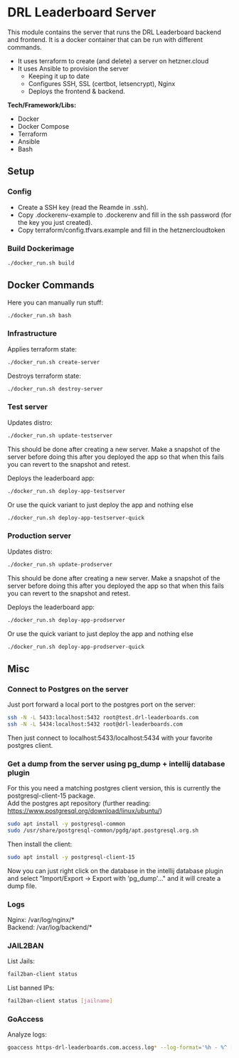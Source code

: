 # DRL Leaderboard Server
This module contains the server that runs the DRL Leaderboard backend and frontend. It is a docker container that can be run with different commands.
* It uses terraform to create (and delete) a server on hetzner.cloud
* It uses Ansible to provision the server
  * Keeping it up to date
  * Configures SSH, SSL (certbot, letsencrypt), Nginx
  * Deploys the frontend & backend.

**Tech/Framework/Libs:**
* Docker
* Docker Compose
* Terraform
* Ansible
* Bash

## Setup

### Config
- Create a SSH key (read the Reamde in .ssh).
- Copy .dockerenv-example to .dockerenv and fill in the ssh password (for the key you just created).
- Copy terraform/config.tfvars.example and fill in the hetznercloudtoken

### Build Dockerimage
```bash
./docker_run.sh build
```

## Docker Commands
Here you can manually run stuff:
```bash
./docker_run.sh bash
```
### Infrastructure
Applies terraform state:
```bash
./docker_run.sh create-server
```
Destroys terraform state:
```bash
./docker_run.sh destroy-server
```

### Test server
Updates distro:
```bash
./docker_run.sh update-testserver
```
This should be done after creating a new server. Make a snapshot of the server before doing this after you deployed the app so that when this fails you can revert to the snapshot and retest.

Deploys the leaderboard app:
```bash
./docker_run.sh deploy-app-testserver
```
Or use the quick variant to just deploy the app and nothing else
```bash
./docker_run.sh deploy-app-testserver-quick
```
### Production server
Updates distro:
```bash
./docker_run.sh update-prodserver
```
This should be done after creating a new server. Make a snapshot of the server before doing this after you deployed the app so that when this fails you can revert to the snapshot and retest.  

Deploys the leaderboard app:
```bash
./docker_run.sh deploy-app-prodserver
```
Or use the quick variant to just deploy the app and nothing else
```bash
./docker_run.sh deploy-app-prodserver-quick
```

## Misc

### Connect to Postgres on the server
Just port forward a local port to the postgres port on the server:
```bash
ssh -N -L 5433:localhost:5432 root@test.drl-leaderboards.com
ssh -N -L 5434:localhost:5432 root@drl-leaderboards.com
```
Then just connect to localhost:5433/localhost:5434 with your favorite postgres client.

### Get a dump from the server using pg_dump + intellij database plugin
For this you need a matching postgres client version, this is currently the postgresql-client-15 package.  
Add the postgres apt repository (further reading: https://www.postgresql.org/download/linux/ubuntu/)
```bash
sudo apt install -y postgresql-common
sudo /usr/share/postgresql-common/pgdg/apt.postgresql.org.sh
```
Then install the client:
```bash
sudo apt install -y postgresql-client-15
```
Now you can just right click on the database in the intellij database plugin and select "Import/Export -> Export with 'pg_dump'..." and it will create a dump file.
### Logs
Nginx: /var/log/nginx/*  
Backend: /var/log/backend/*

### JAIL2BAN
List Jails:
```bash
fail2ban-client status
```

List banned IPs:
```bash
fail2ban-client status [jailname]
```

### GoAccess
Analyze logs:
```bash
goaccess https-drl-leaderboards.com.access.log* --log-format='%h - %^ [%d:%t %^] "%r" %s %b "%R" "%u" "%^"' --date-format='%d/%b/%Y' --time-format='%T' --ignore-crawlers --unknowns-as-crawlers
```
